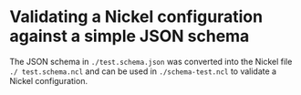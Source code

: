 # Validating a Nickel configuration against a simple JSON schema

The JSON schema in `./test.schema.json` was converted into the Nickel file `./
test.schema.ncl` and can be used in `./schema-test.ncl` to validate a Nickel
configuration.
